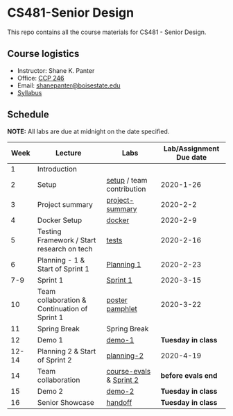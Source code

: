 # CS481-Senior Design

This repo contains all the course materials for CS481 - Senior Design.

## Course logistics

- Instructor: Shane K. Panter
- Office: [CCP 246](http://coen.boisestate.edu/cs/aboutccp/)
- Email:  shanepanter@boisestate.edu
- [Syllabus](docs/syllabus.md)

## Schedule

**NOTE:** All labs are due at midnight on the date specified.

| Week |            Lecture                 |                  Labs                   | Lab/Assignment Due date |
| ---- | -----------------------------      | --------------------------------------- | ----------------------- |
| 1    | Introduction                       |                                         |                         |
| 2    | Setup                              | [setup](labs/setup) / team contribution | 2020-1-26               |
| 3    | Project summary                    | [project-summary](labs/project-summary) | 2020-2-2                |
| 4    | Docker Setup                       | [docker](labs/docker)                   | 2020-2-9                |
| 5    | Testing Framework / Start research on tech                 | [tests](labs/tests)                     | 2020-2-16               |
| 6    | Planning - 1  & Start of Sprint 1  | [Planning 1 ](labs/planning-1)          | 2020-2-23               |
| 7-9  | Sprint 1   | [Sprint 1](labs/sprint-1)                           | 2020-3-15                |
| 10   | Team collaboration & Continuation of Sprint 1            | [poster pamphlet](labs/pamphlet)        | 2020-3-22               |
| 11   | Spring Break                  | Spring Break                            |                         |
| 12   | Demo 1                        | [demo-1](labs/demo-1)                   | **Tuesday in class**    |
| 12-14| Planning 2 & Start of Sprint 2| [planning-2](labs/planning-2)           | 2020-4-19               |
| 14   | Team collaboration            | [course-evals](labs/evals) & [Sprint 2](labs/sprint-2)              | **before evals end**    |
| 15   | Demo 2                        | [demo-2](labs/demo-2)                   | **Tuesday in class**    |
| 16   | Senior Showcase               | [handoff](labs/handoff)                 | **Tuesday in class**    |

